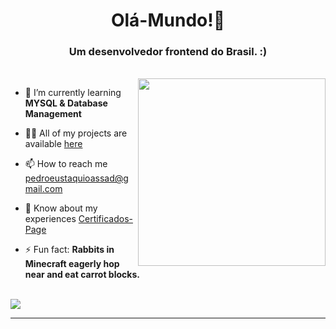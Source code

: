 <h1 align="center">Olá-Mundo!👋</h1>
<h3 align="center">Um desenvolvedor frontend do Brasil. :)</h3>
<br>
<img  align="right" src="https://media0.giphy.com/media/v1.Y2lkPTc5MGI3NjExd3ZsZWlnZXVudms3cjI5amszaGl6ZGNiOHlmMHl5c3NlMXlsaW1sOSZlcD12MV9pbnRlcm5hbF9naWZfYnlfaWQmY3Q9Zw/wKWxuUOcp9fdvckBty/giphy.webp" style="width:300px">

- 🌱 I’m currently learning **MYSQL & Database Management**

- 👨‍💻 All of my projects are available [here](https://portfolio-two-opal-29.vercel.app/)

- 📫 How to reach me pedroeustaquioassad@gmail.com

- 📄 Know about my experiences [Certificados-Page](https://www.estudonauta.com/aluno/pedro-eustaquio-martins-assad-magalhaes/)

- ⚡ Fun fact: **Rabbits in Minecraft eagerly hop near and eat carrot blocks.**
<br>
<img align="center" src="https://skillicons.dev/icons?i=js,html,css,php,androidstudio,java,git" />
<hr>



